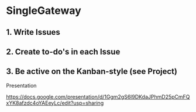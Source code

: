 # SingleGateway

## 1. Write Issues
## 2. Create to-do's in each Issue
## 3. Be active on the Kanban-style (see Project)


Presentation

https://docs.google.com/presentation/d/1Ggm2gS6l9DKdaJPhmD25pCmFQxYK8afzdc4oYAEeyLc/edit?usp=sharing
